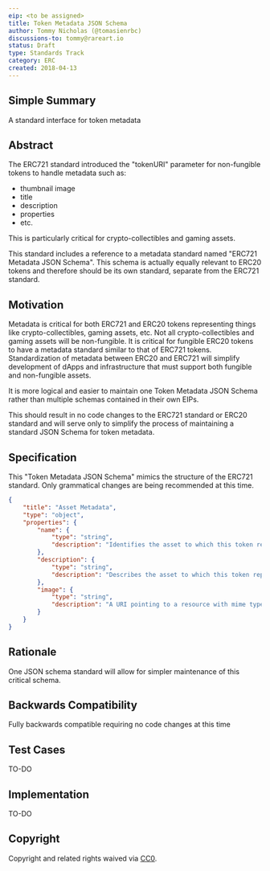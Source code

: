 ```yaml
---
eip: <to be assigned>
title: Token Metadata JSON Schema
author: Tommy Nicholas (@tomasienrbc)
discussions-to: tommy@rareart.io
status: Draft
type: Standards Track
category: ERC
created: 2018-04-13
---
```


## Simple Summary
A standard interface for token metadata

## Abstract
The ERC721 standard introduced the "tokenURI" parameter for non-fungible tokens to handle metadata such as:

- thumbnail image
- title
- description
- properties
- etc.

This is particularly critical for crypto-collectibles and gaming assets.

This standard includes a reference to a metadata standard named "ERC721 Metadata JSON Schema". This schema is actually equally relevant to ERC20 tokens and therefore should be its own standard, separate from the ERC721 standard.

## Motivation
Metadata is critical for both ERC721 and ERC20 tokens representing things like crypto-collectibles, gaming assets, etc. Not all crypto-collectibles and gaming assets will be non-fungible. It is critical for fungible ERC20 tokens to have a metadata standard similar to that of ERC721 tokens. Standardization of metadata between ERC20 and ERC721 will simplify development of dApps and infrastructure that must support both fungible and non-fungible assets.

It is more logical and easier to maintain one Token Metadata JSON Schema rather than multiple schemas contained in their own EIPs.

This should result in no code changes to the ERC721 standard or ERC20 standard and will serve only to simplify the process of maintaining a standard JSON Schema for token metadata.

## Specification

This "Token Metadata JSON Schema" mimics the structure of the ERC721 standard. Only grammatical changes are being recommended at this time.

```json
{
    "title": "Asset Metadata",
    "type": "object",
    "properties": {
        "name": {
            "type": "string",
            "description": "Identifies the asset to which this token represents",
        },
        "description": {
            "type": "string",
            "description": "Describes the asset to which this token represents",
        },
        "image": {
            "type": "string",
            "description": "A URI pointing to a resource with mime type image/* representing the asset to which this token represents. Consider making any images at a width between 320 and 1080 pixels and aspect ratio between 1.91:1 and 4:5 inclusive.",
        }
    }
}
```
## Rationale
One JSON schema standard will allow for simpler maintenance of this critical schema.

## Backwards Compatibility
Fully backwards compatible requiring no code changes at this time

## Test Cases
TO-DO

## Implementation
TO-DO

## Copyright
Copyright and related rights waived via [CC0](https://creativecommons.org/publicdomain/zero/1.0/).
